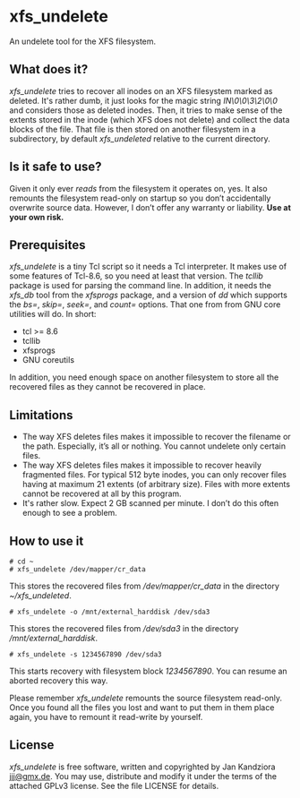 # xfs_undelete
An undelete tool for the XFS filesystem.

## What does it?
*xfs_undelete* tries to recover all inodes on an XFS filesystem marked as deleted.
It's rather dumb, it just looks for the magic string *IN\0\0\3\2\0\0* and considers those as deleted inodes.
Then, it tries to make sense of the extents stored in the inode (which XFS does not delete) and collect the data blocks of the file.
That file is then stored on another filesystem in a subdirectory, by default *xfs_undeleted* relative to the current directory.

## Is it safe to use?
Given it only ever *reads* from the filesystem it operates on, yes.
It also remounts the filesystem read-only on startup so you don’t accidentally overwrite source data.
However, I don’t offer any warranty or liability. **Use at your own risk.**

## Prerequisites
*xfs_undelete* is a tiny Tcl script so it needs a Tcl interpreter. It makes use of some features of Tcl-8.6, so you need at least that version. The *tcllib* package is used for parsing the command line. In addition, it needs the *xfs_db* tool from the *xfsprogs* package, and a version of *dd* which supports the *bs=*, *skip=*, *seek=*, and *count=* options. That one from from GNU core utilities will do. In short:

- tcl >= 8.6
- tcllib
- xfsprogs
- GNU coreutils

In addition, you need enough space on another filesystem to store all the recovered files as they cannot be recovered in place.

## Limitations
- The way XFS deletes files makes it impossible to recover the filename or the path. Especially, it’s all or nothing. You cannot undelete only certain files.
- The way XFS deletes files makes it impossible to recover heavily fragmented files. For typical 512 byte inodes, you can only recover files having at maximum 21 extents (of arbitrary size). Files with more extents cannot be recovered at all by this program.
- It's rather slow. Expect 2 GB scanned per minute. I don’t do this often enough to see a problem.

## How to use it

	# cd ~
	# xfs_undelete /dev/mapper/cr_data

This stores the recovered files from */dev/mapper/cr_data* in the directory *~/xfs_undeleted*.

	# xfs_undelete -o /mnt/external_harddisk /dev/sda3

This stores the recovered files from */dev/sda3* in the directory */mnt/external_harddisk*.

	# xfs_undelete -s 1234567890 /dev/sda3

This starts recovery with filesystem block *1234567890*. You can resume an aborted recovery this way.

Please remember *xfs_undelete* remounts the source filesystem read-only.
Once you found all the files you lost and want to put them in them place again, you have to remount it read-write by yourself.

## License
*xfs_undelete* is free software, written and copyrighted by
Jan Kandziora <jjj@gmx.de>. You may use, distribute and modify it under the
terms of the attached GPLv3 license. See the file LICENSE for details.
